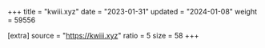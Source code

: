 +++
title = "kwiii.xyz"
date = "2023-01-31"
updated = "2024-01-08"
weight = 59556

[extra]
source = "https://kwiii.xyz"
ratio = 5
size = 58
+++
